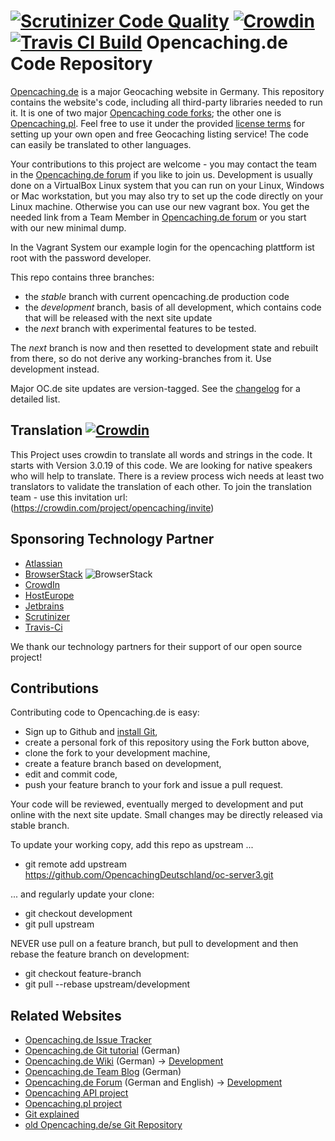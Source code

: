 [![Scrutinizer Code Quality](https://scrutinizer-ci.com/g/OpencachingDeutschland/oc-server3/badges/quality-score.png?b=development)](https://scrutinizer-ci.com/g/OpencachingDeutschland/oc-server3/?branch=development)  [![Crowdin](https://d322cqt584bo4o.cloudfront.net/opencaching/localized.svg)](https://crowdin.com/project/opencaching) [![Travis CI Build](https://api.travis-ci.org/OpencachingDeutschland/oc-server3.svg?branch=development)](https://travis-ci.org/OpencachingDeutschland/oc-server3)
Opencaching.de Code Repository
==============================

[Opencaching.de](http://www.opencaching.de) is a major Geocaching website in Germany.
This repository contains the website's code, including all third-party libraries
needed to run it. It is one of two major
[Opencaching code forks](http://wiki.opencaching.de/index.php/Datei:Codegenerationen.png); 
the other one is [Opencaching.pl](http://code.google.com/p/opencaching-pl/). Feel free to use it under the provided
[license terms](https://github.com/OpencachingDeutschland/oc-server3/blob/development/doc/license.txt)
for setting up your own open and free Geocaching listing service! The code can easily be
translated to other languages.

Your contributions to this project are welcome - you may contact the team in the
[Opencaching.de forum](http://forum.opencaching.de/) if you like to
join us. Development is usually done on a VirtualBox Linux system that you can run on your
Linux, Windows or Mac workstation, but you may also try to set up the code directly
on your Linux machine. Otherwise you can use our new vagrant box. You get the needed link from a Team Member in
[Opencaching.de forum](http://forum.opencaching.de/) or you start with our new minimal dump.

In the Vagrant System our example login for the opencaching plattform ist root with the password developer.
 

This repo contains three branches:
* the *stable* branch with current opencaching.de production code
* the *development* branch, basis of all development, which contains code that will be released with the next site update
* the *next* branch with experimental features to be tested.

The *next* branch is now and then resetted to development state and rebuilt from there,
so do not derive any working-branches from it. Use development instead.

Major OC.de site updates are version-tagged. See the [changelog](http://www.opencaching.de/articles.php?page=changelog&locale=EN)
for a detailed list.

Translation [![Crowdin](https://d322cqt584bo4o.cloudfront.net/opencaching/localized.svg)](https://crowdin.com/project/opencaching)
-----------
This Project uses crowdin to translate all words and strings in the code. It starts with Version 3.0.19 of this code. We are looking for native speakers who will help to translate. There is a review process wich needs at least two translators to validate the translation of each other. To join the translation team - use this invitation url: (https://crowdin.com/project/opencaching/invite)

Sponsoring Technology Partner
-------------

* [Atlassian](https://www.atlassian.com/)
* [BrowserStack]() ![BrowserStack](https://raw.githubusercontent.com/OpencachingDeutschland/oc-server3/development/doc/browser-stack.png)
* [CrowdIn](https://www.browserstack.com/)
* [HostEurope](https://www.hosteurope.de/) 
* [Jetbrains](https://www.jetbrains.com/)
* [Scrutinizer](https://scrutinizer-ci.com)
* [Travis-Ci](https://travis-ci.org/)

We thank our technology partners for their support of our open source project!

Contributions
-------------
Contributing code to Opencaching.de is easy:
* Sign up to Github and [install Git](https://help.github.com/articles/set-up-git),
* create a personal fork of this repository using the Fork button above,
* clone the fork to your development machine,
* create a feature branch based on development,
* edit and commit code,
* push your feature branch to your fork and issue a pull request.

Your code will be reviewed, eventually merged to development and put online with the next site update.
Small changes may be directly released via stable branch.

To update your working copy, add this repo as upstream ...
* git remote add upstream https://github.com/OpencachingDeutschland/oc-server3.git

... and regularly update your clone:
* git checkout development
* git pull upstream

NEVER use pull on a feature branch, but pull to development and then rebase the feature branch
on development:
* git checkout feature-branch
* git pull --rebase upstream/development

Related Websites
----------------
* [Opencaching.de Issue Tracker](http://redmine.opencaching.de/projects/oc-dev)
* [Opencaching.de Git tutorial](http://wiki.opencaching.de/index.php/Entwicklung/Git) (German)
* [Opencaching.de Wiki](http://wiki.opencaching.de/index.php/Hauptseite) (German) -> [Development](http://wiki.opencaching.de/index.php/Entwicklung)
* [Opencaching.de Team Blog](http://blog.opencaching.de/) (German)
* [Opencaching.de Forum](http://forum.opencaching.de/) (German and English) -> [Development](http://forum.opencaching-network.org/index.php?board=43.0)
* [Opencaching API project](https://github.com/opencaching/okapi)
* [Opencaching.pl project](https://github.com/opencaching/opencaching-pl)
* [Git explained](http://gitref.org/index.html)
* [old Opencaching.de/se Git Repository](https://github.com/OpencachingTeam/opencaching/)
